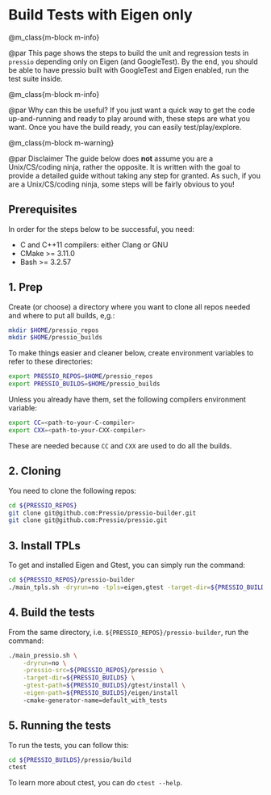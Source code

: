 
# Build Tests with Eigen only


@m_class{m-block m-info}

@par
This page shows the steps to build the unit and regression tests
in `pressio` depending only on Eigen (and GoogleTest).
By the end, you should be able to have pressio built
with GoogleTest and Eigen enabled, run the test suite inside.



@m_class{m-block m-info}

@par Why can this be useful?
If you just want a quick way to get the code up-and-running and
ready to play around with, these steps are what you want.
Once you have the build ready, you can easily test/play/explore.



@m_class{m-block m-warning}

@par Disclaimer
The guide below does **not** assume you are
a Unix/CS/coding ninja, rather the opposite. It is written with the goal
to provide a detailed guide without taking any step for granted.
As such, if you are a Unix/CS/coding ninja, some steps will be fairly obvious to you!



## Prerequisites

In order for the steps below to be successful, you need:

* C and C++11 compilers: either Clang or GNU
* CMake >= 3.11.0
* Bash >= 3.2.57


## 1. Prep

Create (or choose) a directory where you want to clone all repos needed and where to put all builds, e,g.:
```bash
mkdir $HOME/pressio_repos
mkdir $HOME/pressio_builds
```

To make things easier and cleaner below, create environment variables to refer to these directories:
```bash
export PRESSIO_REPOS=$HOME/pressio_repos
export PRESSIO_BUILDS=$HOME/pressio_builds
```

Unless you already have them, set the following compilers environment variable:
```bash
export CC=<path-to-your-C-compiler>
export CXX=<path-to-your-CXX-compiler>
```
These are needed because `CC` and `CXX` are used to do all the builds.


## 2. Cloning

You need to clone the following repos:
```bash
cd ${PRESSIO_REPOS}
git clone git@github.com:Pressio/pressio-builder.git
git clone git@github.com:Pressio/pressio.git
```

## 3. Install TPLs

To get and installed Eigen and Gtest, you can simply run the command:
```bash
cd ${PRESSIO_REPOS}/pressio-builder
./main_tpls.sh -dryrun=no -tpls=eigen,gtest -target-dir=${PRESSIO_BUILDS}
```
<!-- To learn more about the script's command line args, type `./main_tpls.sh -h`. -->


## 4. Build the tests

From the same directory, i.e. `${PRESSIO_REPOS}/pressio-builder`, run the command:
```bash
./main_pressio.sh \
	-dryrun=no \
	-pressio-src=${PRESSIO_REPOS}/pressio \
	-target-dir=${PRESSIO_BUILDS} \
	-gtest-path=${PRESSIO_BUILDS}/gtest/install \
	-eigen-path=${PRESSIO_BUILDS}/eigen/install
	-cmake-generator-name=default_with_tests
```
<!-- To learn more about the script's command line args, type `./main_pressio.sh -h`. -->


## 5. Running the tests
To run the tests, you can follow this:
```bash
cd ${PRESSIO_BUILDS}/pressio/build
ctest
```
To learn more about ctest, you can do `ctest --help`.
